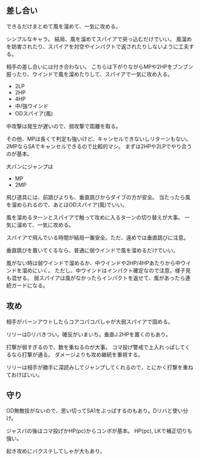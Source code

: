 ## 差し合い

できるだけまとめて風を溜めて、一気に攻める。

シンプルなキャラ。
結局、風を溜めてスパイアで突っ込むだけでいい。
風溜めを妨害されたり、スパイアを対空やインパクトで返されたりしないように工夫する。

相手の差し合いには付き合わない。
こちらは下がりながらMPや2HPをブンブン振ったり、ウインドで風を溜めたりして、スパイアで一気に攻め入る。

- 2LP
- 2HP
- 4HP
- 中/強ウインド
- ODスパイア(風)

中攻撃は発生が遅いので、弱攻撃で距離を取る。

その他、MPは長くて判定も強いけど、キャンセルできないしリターンもない。
2MPならSAでキャンセルできるので比較的マシ。
まずは2HPや2LPでやり合うのが基本。

大パンにジャンプは

- MP
- 2MP

飛び道具には、前跳びよりも、垂直跳びからダイブの方が安全。
当たったら風を溜められるので、あとはODスパイア(風)でいい。

風を溜めるターンとスパイアで触って攻めに入るターンの切り替えが大事。
一気に溜めて、一気に攻める。

スパイアで飛んでいる時間が結局一番安全。ただ、遠めでは垂直跳びに注意。

垂直跳びを置いてくるなら、普通に弱ウインドで風を溜めるだけでいい。

風がない時は弱ウインドで溜めるか、中ウインドや2HP/4HPあたりから中ウインドを溜めにいく。
ただし、中ウインドはインパクト確定なので注意。様子見も混ぜる。
弱スパイアは風がなかったらインパクトを返せて、風があったら連続ガードになる。

## 攻め

相手がバーンアウトしたらコアコパコパしゃが大弱スパイアで固める。

リリーはDリバきつい。確反がいまいち。垂直J.2HPを置くのもあり。

打撃が弱すぎるので、数を重ねるのが大事。
コマ投げ警戒で上入れっぱしてくるなら打撃が通る。
ダメージよりも攻め継続を重視する。

リリーは相手が勝手に深読みしてジャンプしてくれるので，とにかく打撃を重ねておけばいい。

## 守り

OD無敵技がないので、思い切ってSA1をぶっぱするのもあり。Dリバと使い分け。

ジャスパの後はコマ投げかHP(pc)からコンボが基本。
HP(pc), LKで補正切りも強い。

起き攻めにバクステしてしゃが大もあり。
